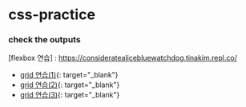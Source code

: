 # css-practice

### check the outputs
[flexbox 연습] : https://consideratealicebluewatchdog.tinakim.repl.co/
- [grid 연습(1)](https://badreligion.tinakim.repl.co/){: target="_blank"}
- [grid 연습(2)](https://ostrich.tinakim.repl.co/){: target="_blank"}
- [grid 연습(3)](https://bluprint.tinakim.repl.co/){: target="_blank"}
